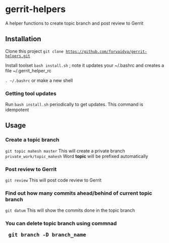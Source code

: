 # gerrit-helpers
A helper functions to create topic branch and post review to Gerrit



## Installation
Clone this project <code>git clone https://github.com/forvaidya/gerrit-helpers.git</code>

Install toolset <code>bash install.sh</code> ; note it updates your ~/.bashrc and creates a file  ~/.gerrit_helper_rc

<code>. ~/.bashrc</code> or make a new shell 
 

### Getting tool updates
Run <code>bash install.sh</code> periodically to get updates. This command is idempotent


## Usage

### Create a topic branch

<code>git topic mahesh master</code>
This will create a private branch <code>private_work/topic_mahesh</code>
Word **topic** will be prefixed automatically 



### Post review to Gerrit
<code>git review</code>
This will post code review to Gerrit


### Find out how many commits ahead/behind of current topic branch 
<code>git datum</code>
This will show the commits done in the topic branch


### You can delete topic branch using commnad <pre> git branch -D branch_name </pre>





